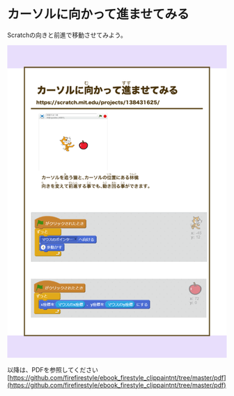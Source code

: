 # カーソルに向かって進ませてみる

Scratchの向きと前進で移動させてみよう。

![](/assets/FireStyle_000_presents00e_01.png)

以降は、PDFを参照してください
[https://github.com/firefirestyle/ebook_firestyle_clippaintnt/tree/master/pdf](https://github.com/firefirestyle/ebook_firestyle_clippaintnt/tree/master/pdf)




